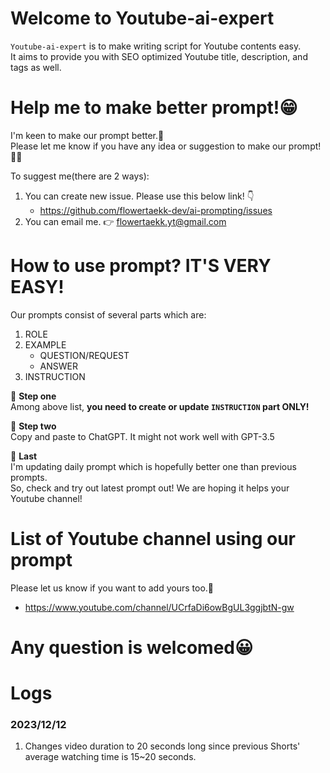 # Welcome to Youtube-ai-expert 

`Youtube-ai-expert` is to make writing script for Youtube contents easy.<br />
It aims to provide you with SEO optimized Youtube title, description, and tags as well.

# Help me to make better prompt!😁

I'm keen to make our prompt better.🧐 <br />
Please let me know if you have any idea or suggestion to make our prompt!🙇🏻️

To suggest me(there are 2 ways):
1. You can create new issue. Please use this below link! 👇
    * https://github.com/flowertaekk-dev/ai-prompting/issues
2. You can email me. 👉 flowertaekk.yt@gmail.com

# How to use prompt? IT'S VERY EASY!

Our prompts consist of several parts which are:
1. ROLE
2. EXAMPLE
    * QUESTION/REQUEST
    * ANSWER
3. INSTRUCTION

📌 **Step one**<br />
Among above list, **you need to create or update `INSTRUCTION` part ONLY!**

📌 **Step two**<br />
Copy and paste to ChatGPT. It might not work well with GPT-3.5

📌 **Last**<br />
I'm updating daily prompt which is hopefully better one than previous prompts.<br />
So, check and try out latest prompt out! We are hoping it helps your Youtube channel!

# List of Youtube channel using our prompt
Please let us know if you want to add yours too.🤝

* https://www.youtube.com/channel/UCrfaDi6owBgUL3ggjbtN-gw

# Any question is welcomed😀

# Logs

### 2023/12/12

1. Changes video duration to 20 seconds long since previous Shorts' average watching time is 15~20 seconds.